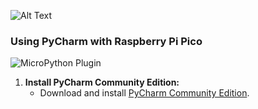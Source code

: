 ![Alt Text](URL)
### Using PyCharm with Raspberry Pi Pico

![MicroPython Plugin](https://github.com/your-username/your-repo/images/micropython_plugin.png)

1. **Install PyCharm Community Edition:**
   - Download and install [PyCharm Community Edition](https://www.jetbrains.com/pycharm/download/).
